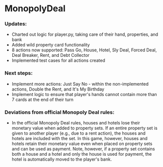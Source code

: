 # MonopolyDeal

### Updates:

- Charted out logic for player.py, taking care of their hand, properties, and bank
- Added wild property card functionality
- 8 actions now supported: Pass Go, House, Hotel, Sly Deal, Forced Deal, Deal Breaker, Rent, and Debt Collector
- Implemented test cases for all actions created

### Next steps:

- Implement more actions: Just Say No - within the non-implemented actions, Double the Rent, and It's My Birthday
- Implement logic to ensure that player's hands cannot contain more than 7 cards at the end of their turn

### Deviations from official Monopoly Deal rules:

- In the official Monopoly Deal rules, houses and hotels lose their monetary value when added to property sets. If an entire property set is given to another player (e.g., due to a rent action), the houses and hotels are included with the set. In this game, however, houses and hotels retain their monetary value even when placed on property sets and can be used as payment. Note, however, if a property set contains both a house and a hotel and only the house is used for payment, the hotel is automatically moved to the player's bank.
